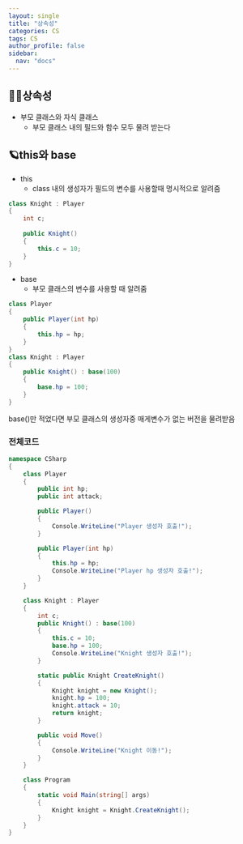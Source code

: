 ```yaml
---
layout: single
title: "상속성"
categories: CS
tags: CS
author_profile: false
sidebar:
  nav: "docs"
---
```


## 🙇‍♀️상속성

* 부모 클래스와 자식 클래스
  * 부모 클래스 내의 필드와 함수 모두 물려 받는다

## 🪐this와 base
* this
  * class 내의 생성자가 필드의 변수를 사용할때 명시적으로 알려줌
```cs
class Knight : Player
{
    int c;
    
    public Knight()
    {
        this.c = 10;
    }
}
```

* base
  * 부모 클래스의 변수를 사용할 때 알려줌

```cs
class Player
{
    public Player(int hp)
    {
        this.hp = hp;
    }
}
class Knight : Player
{
    public Knight() : base(100)
    {
        base.hp = 100;
    }
}
```
base()만 적었다면 부모 클래스의 생성자중 매게변수가 없는 버전을 물려받음


### 전체코드
```cs
namespace CSharp
{
    class Player
    {
        public int hp;
        public int attack;

        public Player()
        {
            Console.WriteLine("Player 생성자 호출!");
        }

        public Player(int hp)
        {
            this.hp = hp;
            Console.WriteLine("Player hp 생성자 호출!");
        }
    }

    class Knight : Player
    {
        int c;
        public Knight() : base(100)
        {
            this.c = 10;
            base.hp = 100;
            Console.WriteLine("Knight 생성자 호출!");
        }

        static public Knight CreateKnight()
        {
            Knight knight = new Knight();
            knight.hp = 100;
            knight.attack = 10;
            return knight;
        }

        public void Move()
        {
            Console.WriteLine("Knight 이동!");
        }
    }

    class Program
    {
        static void Main(string[] args)
        {
            Knight knight = Knight.CreateKnight();
        }
    }
}
```
